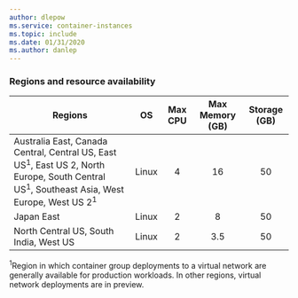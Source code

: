 ```yaml
---
author: dlepow
ms.service: container-instances
ms.topic: include
ms.date: 01/31/2020
ms.author: danlep
---
```

### Regions and resource availability

| Regions | OS | Max CPU | Max Memory (GB) | Storage (GB) |
| -------- | :---: | :---: | :-----------: | :---: |
| Australia East, Canada Central, Central US, East US<sup>1</sup>, East US 2, North Europe, South Central US<sup>1</sup>, Southeast Asia, West Europe, West US 2<sup>1</sup> | Linux | 4 | 16 | 50 |
| Japan East | Linux | 2 | 8 | 50 |
| North Central US, South India, West US | Linux | 2 | 3.5 | 50 |

<sup>1</sup>Region in which container group deployments to a virtual network are generally available for production workloads. In other regions, virtual network deployments are in preview.
